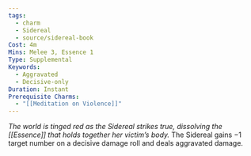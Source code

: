 ```yaml
---
tags:
  - charm
  - Sidereal
  - source/sidereal-book
Cost: 4m
Mins: Melee 3, Essence 1
Type: Supplemental
Keywords:
  - Aggravated
  - Decisive-only
Duration: Instant
Prerequisite Charms:
  - "[[Meditation on Violence]]"
---
```

*The world is tinged red as the Sidereal strikes true, dissolving the [[Essence]] that holds together her victim’s body.*
The Sidereal gains −1 target number on a decisive damage roll and deals aggravated damage.